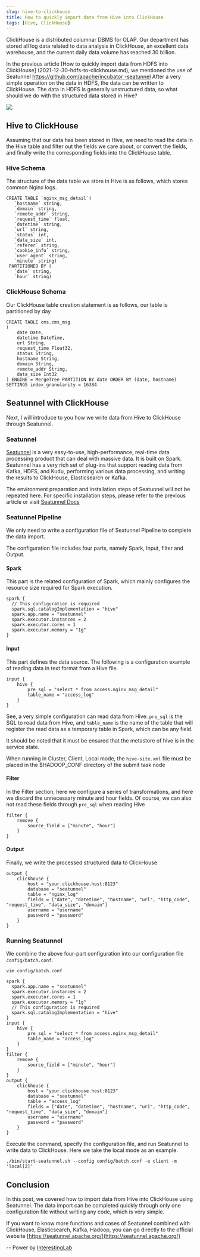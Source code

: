 ```yaml
---
slug: hive-to-clickhouse
title: How to quickly import data from Hive into ClickHouse
tags: [Hive, ClickHouse]
---
```


ClickHouse is a distributed columnar DBMS for OLAP. Our department has stored all log data related to data analysis in ClickHouse, an excellent data warehouse, and the current daily data volume has reached 30 billion.

In the previous article [How to quickly import data from HDFS into ClickHouse] (2021-12-30-hdfs-to-clickhouse.md), we mentioned the use of Seatunnel [https://github.com/apache/incubator -seatunnel](https://github.com/apache/incubator-seatunnel) After a very simple operation on the data in HDFS, the data can be written to ClickHouse. The data in HDFS is generally unstructured data, so what should we do with the structured data stored in Hive?

![](/doc/image_zh/hive-logo.png)

## Hive to ClickHouse

Assuming that our data has been stored in Hive, we need to read the data in the Hive table and filter out the fields we care about, or convert the fields, and finally write the corresponding fields into the ClickHouse table.

### Hive Schema

The structure of the data table we store in Hive is as follows, which stores common Nginx logs.

```
CREATE TABLE `nginx_msg_detail`(
   `hostname` string,
   `domain` string,
   `remote_addr` string,
   `request_time` float,
   `datetime` string,
   `url` string,
   `status` int,
   `data_size` int,
   `referer` string,
   `cookie_info` string,
   `user_agent` string,
   `minute` string)
 PARTITIONED BY (
   `date` string,
   `hour` string)

```

### ClickHouse Schema

Our ClickHouse table creation statement is as follows, our table is partitioned by day

```
CREATE TABLE cms.cms_msg
(
    date Date,
    datetime DateTime,
    url String,
    request_time Float32,
    status String,
    hostname String,
    domain String,
    remote_addr String,
    data_size Int32
) ENGINE = MergeTree PARTITION BY date ORDER BY (date, hostname) SETTINGS index_granularity = 16384
```

## Seatunnel with ClickHouse

Next, I will introduce to you how we write data from Hive to ClickHouse through Seatunnel.

### Seatunnel

[Seatunnel](https://github.com/apache/incubator-seatunnel) is a very easy-to-use, high-performance, real-time data processing product that can deal with massive data. It is built on Spark. Seatunnel has a very rich set of plug-ins that support reading data from Kafka, HDFS, and Kudu, performing various data processing, and writing the results to ClickHouse, Elasticsearch or Kafka.

The environment preparation and installation steps of Seatunnel will not be repeated here. For specific installation steps, please refer to the previous article or visit [Seatunnel Docs](/docs/intro/about)

### Seatunnel Pipeline

We only need to write a configuration file of Seatunnel Pipeline to complete the data import.

The configuration file includes four parts, namely Spark, Input, filter and Output.

#### Spark


This part is the related configuration of Spark, which mainly configures the resource size required for Spark execution.

```
spark {
  // This configuration is required
  spark.sql.catalogImplementation = "hive"
  spark.app.name = "seatunnel"
  spark.executor.instances = 2
  spark.executor.cores = 1
  spark.executor.memory = "1g"
}
```

#### Input

This part defines the data source. The following is a configuration example of reading data in text format from a Hive file.

```
input {
    hive {
        pre_sql = "select * from access.nginx_msg_detail"
        table_name = "access_log"
    }
}
```

See, a very simple configuration can read data from Hive. `pre_sql` is the SQL to read data from Hive, and `table_name` is the name of the table that will register the read data as a temporary table in Spark, which can be any field.

It should be noted that it must be ensured that the metastore of hive is in the service state.

When running in Cluster, Client, Local mode, the `hive-site.xml` file must be placed in the $HADOOP_CONF directory of the submit task node

#### Filter

In the Filter section, here we configure a series of transformations, and here we discard the unnecessary minute and hour fields. Of course, we can also not read these fields through `pre_sql` when reading Hive

```
filter {
    remove {
        source_field = ["minute", "hour"]
    }
}
```

#### Output

Finally, we write the processed structured data to ClickHouse

```
output {
    clickhouse {
        host = "your.clickhouse.host:8123"
        database = "seatunnel"
        table = "nginx_log"
        fields = ["date", "datetime", "hostname", "url", "http_code", "request_time", "data_size", "domain"]
        username = "username"
        password = "password"
    }
}
```

### Running Seatunnel

We combine the above four-part configuration into our configuration file `config/batch.conf`.

    vim config/batch.conf

```
spark {
  spark.app.name = "seatunnel"
  spark.executor.instances = 2
  spark.executor.cores = 1
  spark.executor.memory = "1g"
  // This configuration is required
  spark.sql.catalogImplementation = "hive"
}
input {
    hive {
        pre_sql = "select * from access.nginx_msg_detail"
        table_name = "access_log"
    }
}
filter {
    remove {
        source_field = ["minute", "hour"]
    }
}
output {
    clickhouse {
        host = "your.clickhouse.host:8123"
        database = "seatunnel"
        table = "access_log"
        fields = ["date", "datetime", "hostname", "uri", "http_code", "request_time", "data_size", "domain"]
        username = "username"
        password = "password"
    }
}
```

Execute the command, specify the configuration file, and run Seatunnel to write data to ClickHouse. Here we take the local mode as an example.

    ./bin/start-seatunnel.sh --config config/batch.conf -e client -m 'local[2]'


## Conclusion

In this post, we covered how to import data from Hive into ClickHouse using Seatunnel. The data import can be completed quickly through only one configuration file without writing any code, which is very simple.

If you want to know more functions and cases of Seatunnel combined with ClickHouse, Elasticsearch, Kafka, Hadoop, you can go directly to the official website [https://seatunnel.apache.org/](https://seatunnel.apache.org/)

-- Power by [InterestingLab](https://github.com/InterestingLab)
